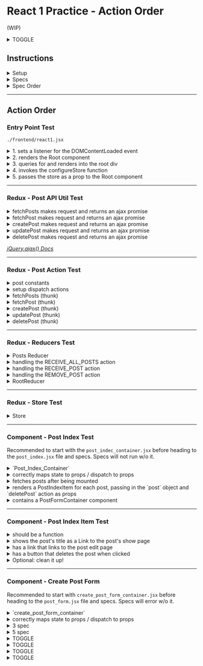 # React 1 Practice - Action Order
(WIP)

<details>
  
  <summary>TOGGLE</summary> 

</details>

## Instructions

<details>
  
  <summary>Setup</summary>  
  
  1. `npm install`
  2. `bundle install`
  3. `bundle exec rails db:setup`
    - postgres running!

  To test your code live in the browser, run:
  1. `rails server`
  2. `npm run build:watch` (this runs `webpack -w`. check your `package.json` for other scripts)
  3. Navigate to localhost:3000.  

  NB: you do **not** need to have a server or webpack running to run and pass specs.

</details>

<details>
  
  <summary>Specs</summary>   
  
  You will be running your code using Jest.  
  Jest specs location `./frontent/__tests__` 
  - run `npm test` to run all specs
  - run `npm test frontend/__tests__/somepath/sometest.js` to run a single test file
  * `npm test -- --watchAll`
    * similar to `webpack --watch`, will update every time there is a change
  * `npm test -- --bail`
    * similar to `--fail-fast`, will abort test run after first error
    * execution does not stop after first failed test, but at end of file.

</details>

<details>
  
  <summary>Spec Order</summary> 
  Entry point test:

  1. `frontend/__tests__/react1-test.js`

  Redux tests:

  1. `frontend/__tests__/post_api_util-test.js`
  2. `frontend/__tests__/post_actions-test.js`
  3. `frontend/__tests__/reducers-test.js`
  4. `frontend/__tests__/store-test.js`

  Component tests:

  1. `frontend/__tests__/post_index-test.js`
    * Write `PostIndexContainer` before `PostIndex`
  2. `frontend/__tests__/post_index_item-test.js`
  3. `frontend/__tests__/post_form-test.js`
    * Write `CreatePostFormContainer` and `EditPostFormContainer` before `PostForm`
  4. `frontend/__tests__/post_show-test.js`
    * Write `PostShowContainer` before `PostShow`

</details>

---

## Action Order

### Entry Point Test

`./frontend/react1.jsx`

<details>
  
  <summary>1. sets a listener for the DOMContentLoaded event</summary> 
  
  ```JSX
  document.addEventListener('DOMContentLoaded', () => {
  
  })  
  ```
</details>


<details>
  
  <summary>2. renders the Root component </summary> 
  
  ```JSX 
  // document.addEventListener('DOMContentLoaded', () => {
    const root = document.getElementById('root');

    ReactDOM.render(<Root />, root);
  // })
  ```
  - declare root 
  - reactDOM render root
  
</details>



<details>
  
  <summary>3. queries for and renders into the root div</summary> 

  > Cleared in step 2. with root render
    
  ```JSX 
  // document.addEventListener('DOMContentLoaded', () => {
    const root = document.getElementById('root');

    ReactDOM.render(<Root />, root);
  // })
  ```
  - declare root 
  - reactDOM render root

</details>



<details>
  
  <summary>4. invokes the configureStore function</summary> 

  ```JSX 
  // document.addEventListener('DOMContentLoaded', () => {
    // const root = document.getElementById('root');
    const store = configureStore();

    ReactDOM.render(<Root />, root);
  // })
  ```

</details>



<details>
  
  <summary>5. passes the store as a prop to the Root component</summary> 

  ```JSX 
  // document.addEventListener('DOMContentLoaded', () => {
    // const root = document.getElementById('root');
    // const store = configureStore();
    
    ReactDOM.render(<Root store={store} />, root);
  // })
  ```

</details>

---

### Redux - Post API Util Test

<details>
  
  <summary>fetchPosts makes request and returns an ajax promise</summary> 

  ```JS
  export const fetchPosts = () => {
    return $.ajax({
      url: `api/posts`
    })
  };
  ```

</details>


<details>
  
  <summary>fetchPost makes request and returns an ajax promise</summary> 

  ```JS
  export const fetchPost = (postId) => {
    return $.ajax({
      url: `api/posts/${postId}`
    })
  };
  ```

</details>


<details>
  
  <summary>createPost makes request and returns an ajax promise</summary> 

  ```JS
  export const createPost = (post) => {
    return $.ajax({
      url: `api/posts`,
      method: 'POST',
      data: { post }
    });
  };
  ```

</details>


<details>
  
  <summary>updatePost makes request and returns an ajax promise</summary> 

  ```JS
  export const updatePost = (post) => {
    return $.ajax({
      url: `api/posts/${post.id}`,
      method: 'PATCH',
      data: { post }
    })
  }
  ```

</details>


<details>
  
  <summary>deletePost makes request and returns an ajax promise</summary> 

  ```JS
  export const deletePost = (postId) => {
    return $.ajax({
      url: `api/posts/${postId}`,
      method: 'DELETE'
    })
  }
  ```

</details>

*[jQuery.ajax() Docs](https://api.jquery.com/Jquery.ajax/)*

---

### Redux - Post Action Test

<details>
  
  <summary>post constants</summary>   
   
  - should export a RECEIVE_ALL_POSTS constant
  - should export a RECEIVE_POST constant
  - should export a REMOVE_POST constant
  
  ```JS
  // import * as PostApiUtil from '../util/post_api_util';

  export const RECEIVE_ALL_POSTS = `RECEIVE_ALL_POSTS`;
  export const RECEIVE_POST = `RECEIVE_POST`;
  export const REMOVE_POST = `REMOVE_POST`;
  ```

</details>


<details>
  
  <summary>setup dispatch actions</summary> 

  ```JS 
  const receiveAllPosts = (posts) => {
    return({
      type: RECEIVE_ALL_POSTS,
      posts
    })
  }

  const receivePost = (post) => {
    return({
      type: RECEIVE_POST,
      post
    })
  }

  const removePost = (postId) => {
    return({
      type: REMOVE_POST,
      postId
    })
  }
  ```

</details>


<details>
  
  <summary>fetchPosts (thunk)</summary> 

  ```JS
  export const fetchPosts = () => dispatch => {
    return (
      PostApiUtil.fetchPosts()
      .then(posts => dispatch(receiveAllPosts(posts)))
      // .then(posts => dispatch({ type: RECEIVE_ALL_POSTS, posts }))
    )
  }
  ```

  - should export a fetchPosts function
  - dispatches RECEIVE_ALL_POSTS when posts have been fetched

</details>


<details>
  
  <summary>fetchPost  (thunk)</summary> 

  ```JS 
  export const fetchPost = (postId) => dispatch => {
    return (
      PostApiUtil.fetchPost(postId)
      .then(post => dispatch(receivePost(post)))
    )
  }
  ```

  - should export a fetchPost function
  - dispatches RECEIVE_POST when a single post has been fetched

</details>


<details>
  
  <summary>createPost  (thunk)</summary> 

  ```JS
  export const createPost = (post) => dispatch => {
    return (
      PostApiUtil.createPost(post)
      .then(createdPost => dispatch(receivePost(createdPost)))
    )
  }
  ```

  - should export a createPost function 
  - dispatches RECEIVE_POST when a post has been created

</details>


<details>
  
  <summary>updatePost  (thunk)</summary> 

  ```JS
  export const updatePost = (post) => dispatch => {
    return (
      PostApiUtil.updatePost(post)
      .then(updatedPost => dispatch(receivePost(updatedPost)))
    )
  }
  ```

  - should export an updatePost function
  - dispatches RECEIVE_POST when a post has been updated

</details>


<details>
  
  <summary>deletePost  (thunk)</summary> 

  ```JS
  export const deletePost = (postId) => dispatch => {
    return (
      PostApiUtil.deletePost(postId)
      .then(() => dispatch(removePost(postId)))
      // () works because we already have Id, otherwise:
      // .then((post) => dispatch(removePost(post.id)))
    )
  } 
  ```

  - should export a deletePost function
  - dispatches REMOVE_POST when a post has been deleted 

</details>

---

### Redux - Reducers Test


<details>
  
  <summary>Posts Reducer</summary> 

  ```JS
  // ={} sets default
  const PostsReducer = (oldState = {}, action) => { 
    Object.freeze(oldState); // prevents mutation
    let nextState = Object.assign({}, oldState); // copy of state

    switch (action.type) {  // always action.type

      default:
        return oldState;
    }
  };

  export default PostsReducer;
  ```

  - exports a function
  - should initialize with an empty object as the default state
  - should return the previous state if an action is not matched

</details>


<details>
  
  <summary>handling the RECEIVE_ALL_POSTS action</summary> 

  ```JS
  // ...
  switch (action.type) {  
    case RECEIVE_ALL_POSTS:
      return action.posts;

    default:
      return oldState;
  }
  // ...
  ```

  - should replace the state with the action's posts
  - should not modify the old state

</details>


<details>
  
  <summary>handling the RECEIVE_POST action</summary> 

  ```JS 
  // ...
  switch (action.type) {  
    // case RECEIVE_ALL_POSTS:
      // return action.posts;
    case RECEIVE_POST:
      nextState[action.post.id] = action.post;
      return nextState;

    default:
      return oldState;
  }
  // ...
  ```

  - should add the post to the state using the post id as a key
  - should not affect the other posts in the state
  - should not modify the old state

</details>


<details>
  
  <summary>handling the REMOVE_POST action</summary> 

  ```JS 
  // ...
  switch (action.type) { 
    // case RECEIVE_ALL_POSTS:
    //   return action.posts;
    // case RECEIVE_POST:
    //   nextState[action.post.id] = action.post;
    //   return nextState;
    case REMOVE_POST:
      delete nextState[action.postId];
      return nextState;

    default:
      return oldState;
  }
  // ...
  ```

  - should remove the correct post from the state
  - should not affect the other posts in the state
  - should not modify the old state

</details>


<details>
  
  <summary>RootReducer</summary> 

  ```JS 
  // import { combineReducers } from 'redux';
  // import PostsReducer from './posts_reducer';

  const RootReducer = combineReducers({
    posts: PostsReducer
  })

  export default RootReducer;
  ```

  - exports a function 
  - includes the PostsReducer under the key `posts`

</details>


---

### Redux - Store Test


<details>
  
  <summary>Store</summary> 

  ```JS 
  // import { createStore, applyMiddleware } from 'redux';
  // import RootReducer from '../reducers/root_reducer';
  // import thunk from 'redux-thunk';

  const configureStore = (preloadedState = {}) => {
    return createStore(RootReducer, preloadedState, applyMiddleware(thunk))
  }

  export default configureStore;
  // hints in import for createStore and args
  ```
  - should export a configureStore function 
  - the exported function should create a store when invoked
  - passes dispatched objects to the root reducer
  - creates a store with thunk middleware
</details>

---

### Component - Post Index Test

Recommended to start with the `post_indec_container.jsx` before heading to the `post_index.jsx` file and specs.  Specs will not run w/o it.

<details>
  
  <summary>`Post_Index_Container`</summary> 

  ```JS
  import { connect } from 'react-redux';
  import PostIndex from './post_index';
  import { fetchPosts, deletePost } from '../../actions/post_actions';

  const mSTP = state => ({
    posts: Object.values(state.posts)
  })

  const mDTP = dispatch => ({
    fetchPosts: () => dispatch(fetchPosts()),
    deletePost: (postId) => dispatch(deletePost(postId))
  })

  export default connect(mSTP, mDTP)(PostIndex)
  ```
  
  - mapStateToProps
  - mapDispatchToProps
  - connect(mSTP, mDTP)(PostIndex) 


</details>


<details>
  
  <summary>correctly maps state to props / dispatch to props</summary> 

  ```JS
  // import React from 'react';
  // import PostIndexItem from './post_index_item';
  // import CreatePostFormContainer from './create_post_form_container';

  class PostIndex extends React.Component {
    // class must render and return something
    // constructor not needed
    render() {  
      return (
        <div>
          <ul> </ul>
        </div>
      );
    }
  }

  export default PostIndex;
  ```

  (2 test specs passed after container setup)

</details>


<details>
  
  <summary>fetches posts after being mounted </summary> 

  ```JS
  // import React from 'react';
  // import PostIndexItem from './post_index_item';
  // import CreatePostFormContainer from './create_post_form_container';

  class PostIndex extends React.Component {
    
    componentDidMount() {
      this.props.fetchPosts();
    }
    
    // render() {  
    //   return (
      // ...
  ```

</details>


<details>
  
  <summary>renders a PostIndexItem for each post, passing in the `post` object and `deletePost` action as props</summary> 


  ```JS
  // import React from 'react';
  // import PostIndexItem from './post_index_item';
  // import CreatePostFormContainer from './create_post_form_container';
  import { deletePost } from '../../util/post_api_util';

  class PostIndex extends React.Component {

    // componentDidMount() {
    //   this.props.fetchPosts();
    // }

    render() { 
      const {posts, deletePost} = this.props;
      // destructure from props
      // this.props object extracts post key, give variable called post we can use to see the value at that post  
      
      return (
        <div>
          <ul>
            {
              posts.map((post) => {
                return <PostIndexItem 
                  key={post.id} // each child warning
                  post={post} 
                  deletePost={deletePost} 
                />;
              })
            }
          </ul>
        </div>
      );
    }
  }

  // export default PostIndex;
  ```

</details>


<details>
  
  <summary>contains a PostFormContainer component</summary> 

  ```JS
  // import React from 'react';
  // import PostIndexItem from './post_index_item';
  // import CreatePostFormContainer from './create_post_form_container';
  // import { deletePost } from '../../util/post_api_util';

  class PostIndex extends React.Component {

    // componentDidMount() {
    //   this.props.fetchPosts();
    // }

    render() { 
      // const {posts, deletePost} = this.props;  
      
      return (  // all inside one div for return!
        <div>  
          {/* <ul>
            ...
          </ul> */ }
          <CreatePostFormContainer />
        </div>
      );
    }
  }

  // export default PostIndex;
  ```

</details>

---

### Component - Post Index Item Test


<details>
  
  <summary>should be a function</summary>

  ```JS 
  // import React from 'react';
  // import { Link } from 'react-router-dom';

  const PostIndexItem = (props) => {
    return (
      <li></li>
    )
  }

  export default PostIndexItem;
  ```

</details>


<details>
  
  <summary>shows the post's title as a Link to the post's show page</summary> 

  ```JS
  // import React from 'react';
  // import { Link } from 'react-router-dom';

  const PostIndexItem = (props) => {
    return (
      <li>
        <Link to={`/posts/${props.post.id}`} >{props.post.title}</Link>  
      </li>
    )
  }

  export default PostIndexItem;
  ```

  - Hint, `{Link}` is imported.  Check `app.jsx` that shows all routes!
  - Props are passed down, contain both `id` and `title`
  - String interpolate `${}` using \`\` inside `.jsx` will error!  This is a JS feature, so must nest inside `{``}` 

</details>


<details>
  
  <summary>has a link that links to the post edit page</summary> 

  ```JS
  // import React from 'react';
  // import { Link } from 'react-router-dom';

  const PostIndexItem = (props) => {
    return (
      <li>
        <Link to={`/posts/${props.post.id}`} >{props.post.title}</Link>   
        <Link to={`/posts/${props.post.id}/edit`} >Edit</Link>  
      </li>
    )
  }

  export default PostIndexItem; 
  ```

</details>


<details>
  
  <summary>has a button that deletes the post when clicked</summary> 

  ```JS 
  // import React from 'react';
  // import { Link } from 'react-router-dom';

  const PostIndexItem = (props) => {
    return (
      <li>
        <Link to={`/posts/${props.post.id}`} >{props.post.title}</Link>   
        <Link to={`/posts/${props.post.id}/edit`} >Edit</Link>
        <button onClick={() => props.deletePost(props.post.id)}>Delete Post</button>   
      </li>
    )
  }

  export default PostIndexItem; 
  ```

  - Note: `onClick={props.deletePost(props.post.id)}` is BAD.  This is not handing off this function that will delete the post, we are invoking it to delete as soon as it renders.
  - Need to hand FUNCTIONS to eventlisteners.  Turn it into an arrow function!

</details>


<details>
  
  <summary>Optional: clean it up!</summary> 

  ```JS
  // import React from 'react';
  // import { Link } from 'react-router-dom';

  const PostIndexItem = ({post, deletePost}) => {
    return (
      <li>
        <Link to={`/posts/${post.id}`} >{post.title}</Link>  
        <Link to={`/posts/${post.id}/edit`} >Edit</Link>
        <button onClick={() => deletePost(post.id)}>Delete Post</button>  
      </li>
    )
  }

  export default PostIndexItem;
  ```

  - By destructing the props into post and delete post, we can remove props in all return references. 
</details>

---

### Component - Create Post Form  

Recommended to start with `create_post_form_container.jsx` before heading to the `post_form.jsx` file and specs.  Specs will error w/o it.

<details>
  
  <summary>`create_post_form_container`</summary> 

  ```JS
  // import { connect } from 'react-redux';
  // import { withRouter } from 'react-router-dom';
  // import PostForm from './post_form';
  // import { createPost } from '../../actions/post_actions';

  const mSTP = state => ({
    post: {
      title: '',
      body: ''
    },
    formType: 'Create Post'
  })

  const mDTP = dispatch => ({
    action: post => dispatch(createPost(post))
  })

  export default connect(mSTP, mDTP)(PostForm)
  ```

</details>


<details>
  
  <summary>correctly maps state to props / dispatch to props</summary> 

  (2 specs)

  ```JS
  // import React from 'react';

  class PostForm extends React.Component {
    render() {
      return null;
    }
  }

  export default PostForm
  ```

</details>


<details>
  
  <summary>3 spec</summary> 

  ```JS
  // import React from 'react';

  class PostForm extends React.Component {
    constructor(props) {
      super(props);
      this.state = this.props.post;
    }

    update(field) {
      return e => {
        this.setState({ [field]: e.currentTarget.value });
      };
    }
    render() {
      return (
        <form action="">
          <label >Title
            <input
              type="text"
              value={this.state.title}
              onChange={this.update('title')}
            />
          </label>

        </form>
      );
    }
  }

  // export default PostForm;
  ```

</details>


<details>
  
  <summary>5 spec</summary> 

  ```JS
  class PostForm extends React.Component {
    constructor(props) {
      super(props);
      this.state = this.props.post;
    }

    update(field) {
      return e => {
        this.setState({ [field]: e.currentTarget.value });
      };
    }
    render() {
      return (
        <form action="">
          <label >Title
            <input
              type="text"
              value={this.state.title}
              onChange={this.update('title')}
            />
          </label>
          <label >Body
            <textarea
              value={this.state.body}
              onChange={this.update('body')}
            />
          </label>
        </form>
      );
    }
  }
  ```

</details>


<details>
  
  <summary>TOGGLE</summary> 

</details>


<details>
  
  <summary>TOGGLE</summary> 

</details>


<details>
  
  <summary>TOGGLE</summary> 

</details>


<details>
  
  <summary>TOGGLE</summary> 

</details>


